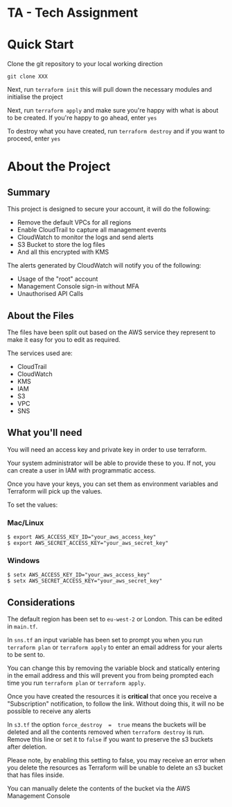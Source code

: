 # TA - Tech Assignment

# Quick Start

Clone the git repository to your local working direction 

`git clone XXX`

Next, run `terraform init` this will pull down the necessary modules and initialise the project

Next, run `terraform apply` and make sure you're happy with what is about to be created. If you're happy to go ahead, enter `yes`

To destroy what you have created, run `terraform destroy` and if you want to proceed, enter `yes`

# About the Project

## Summary
This project is designed to secure your account, it will do the following:

 - Remove the default VPCs for all regions
 - Enable CloudTrail to capture all management events
 - CloudWatch to monitor the logs and send alerts
 - S3 Bucket to store the log files
 - And all this encrypted with KMS

The alerts generated by CloudWatch will notify you of the following:

 - Usage of the "root" account
 - Management Console sign-in without MFA
 - Unauthorised API Calls

## About the Files
The files have been split out based on the AWS service they represent to make it easy for you to edit as required. 

The services used are:

 - CloudTrail
 - CloudWatch
 - KMS
 - IAM
 - S3
 - VPC
 - SNS

## What you'll need
You will need an access key and private key in order to use terraform. 

Your system administrator will be able to provide these to you. If not, you can create a user in IAM with programmatic access. 

Once you have your keys, you can set them as environment variables and Terraform will pick up the values.

To set the values: 

### Mac/Linux
```
$ export AWS_ACCESS_KEY_ID="your_aws_access_key"
$ export AWS_SECRET_ACCESS_KEY="your_aws_secret_key"
```

### Windows

```
$ setx AWS_ACCESS_KEY_ID="your_aws_access_key"
$ setx AWS_SECRET_ACCESS_KEY="your_aws_secret_key"
```
## Considerations
The default region has been set to `eu-west-2` or London. This can be edited in `main.tf`.

In `sns.tf` an input variable has been set to prompt you when you run `terraform plan` or `terraform apply` to enter an email address for your alerts to be sent to. 

You can change this by removing the variable block and statically entering in the email address and this will prevent you from being prompted each time you run `terraform plan` or `terraform apply`.

Once you have created the resources it is **critical** that once you receive a "Subscription" notification, to follow the link. Without doing this, it will no be possible to receive any alerts

In `s3.tf` the option `force_destroy  =  true` means the buckets will be deleted and all the contents removed when `terraform destroy` is run. Remove this line or set it to `false` if you want to preserve the s3 buckets after deletion. 

Please note, by enabling this setting to false, you may receive an error when you delete the resources as Terraform will be unable to delete an s3 bucket that has files inside. 

You can manually delete the contents of the bucket via the AWS Management Console